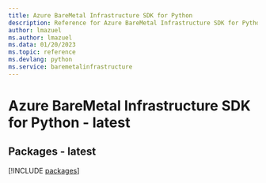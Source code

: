 ```yaml
---
title: Azure BareMetal Infrastructure SDK for Python
description: Reference for Azure BareMetal Infrastructure SDK for Python
author: lmazuel
ms.author: lmazuel
ms.data: 01/20/2023
ms.topic: reference
ms.devlang: python
ms.service: baremetalinfrastructure
---
```

# Azure BareMetal Infrastructure SDK for Python - latest
## Packages - latest
[!INCLUDE [packages](baremetal-infrastructure-index.md)]